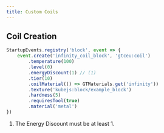 ```yaml
---
title: Custom Coils
---
```



## Coil Creation

```js
StartupEvents.registry('block', event => {
    event.create('infinity_coil_block', 'gtceu:coil')
        .temperature(100)
        .level(0)
        .energyDiscount(1) // (1)
        .tier(10)
        .coilMaterial(() => GTMaterials.get('infinity'))
        .texture('kubejs:block/example_block')
        .hardness(5)
        .requiresTool(true)
        .material('metal')
})
```

1. The Energy Discount must be at least 1.
